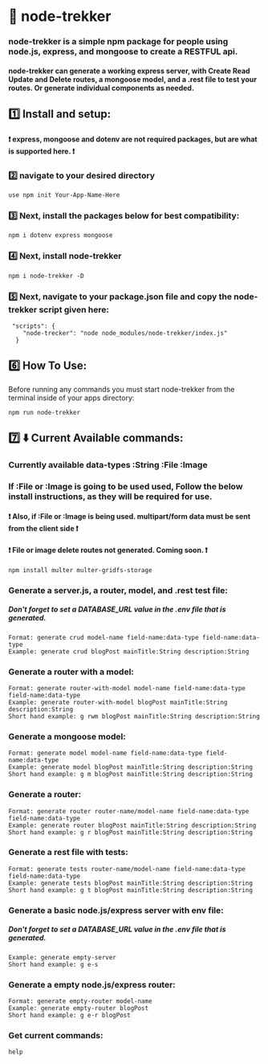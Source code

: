 # :rocket: node-trekker

### node-trekker is a simple npm package for people using node.js, express, and mongoose to create a RESTFUL api.

#### node-trekker can generate a working express server, with Create Read Update and Delete routes, a mongoose model, and a .rest file to test your routes. Or generate individual components as needed. 


## :one: Install and setup:
#### :heavy_exclamation_mark: express, mongoose and dotenv are not required packages, but are what is supported here. :heavy_exclamation_mark:

### :two: navigate to your desired directory

``` use npm init Your-App-Name-Here ```

### :three: Next, install the packages below for best compatibility:

``` npm i dotenv express mongoose ```
### :four: Next, install node-trekker

``` npm i node-trekker -D ```

### :five: Next, navigate to your package.json file and copy the node-trekker script given here:

```
 "scripts": {
    "node-trecker": "node node_modules/node-trekker/index.js"
  }
```

 ## :six: How To Use:

 Before running any commands you must start node-trekker from the terminal inside of your apps directory:

 ``` npm run node-trekker ```

 ## :seven: :arrow_down: Current Available commands:
 
 ### Currently available data-types :String :File :Image
 ### If :File or :Image is going to be used used, Follow the below install instructions, as they will be required for use.
 #### :heavy_exclamation_mark: Also, if :File or :Image is being used. multipart/form data must be sent from the client side :heavy_exclamation_mark:
 #### :heavy_exclamation_mark: File or image delete routes not generated. Coming soon. :heavy_exclamation_mark: 
 
 ```npm install multer multer-gridfs-storage ```

 ### Generate a server.js, a router, model, and .rest test file:
 ##### Don't forget to set a DATABASE_URL value in the .env file that is generated.
 ```
 Format: generate crud model-name field-name:data-type field-name:data-type
 Example: generate crud blogPost mainTitle:String description:String 
 ```

 ### Generate a router with a model:
 ``` 
 Format: generate router-with-model model-name field-name:data-type field-name:data-type
 Example: generate router-with-model blogPost mainTitle:String description:String  
 Short hand example: g rwm blogPost mainTitle:String description:String 
 ```

 ### Generate a mongoose model:
 ```
 Format: generate model model-name field-name:data-type field-name:data-type
 Example: generate model blogPost mainTitle:String description:String 
 Short hand example: g m blogPost mainTitle:String description:String 
 ```

 ### Generate a router:
 ```
 Format: generate router router-name/model-name field-name:data-type field-name:data-type
 Example: generate router blogPost mainTitle:String description:String 
 Short hand example: g r blogPost mainTitle:String description:String 
 ```

 ### Generate a rest file with tests:
 ``` 
 Format: generate tests router-name/model-name field-name:data-type field-name:data-type
 Example: generate tests blogPost mainTitle:String description:String 
 Short hand example: g t blogPost mainTitle:String description:String 
 ```

 ### Generate a basic node.js/express server with env file:
 ##### Don't forget to set a DATABASE_URL value in the .env file that is generated.
 ```
 Example: generate empty-server 
 Short hand example: g e-s
 ```

 ### Generate a empty node.js/express router:
 ```
 Format: generate empty-router model-name
 Example: generate empty-router blogPost
 Short hand example: g e-r blogPost
 ```

 ### Get current commands:
 ```
 help
 ```


